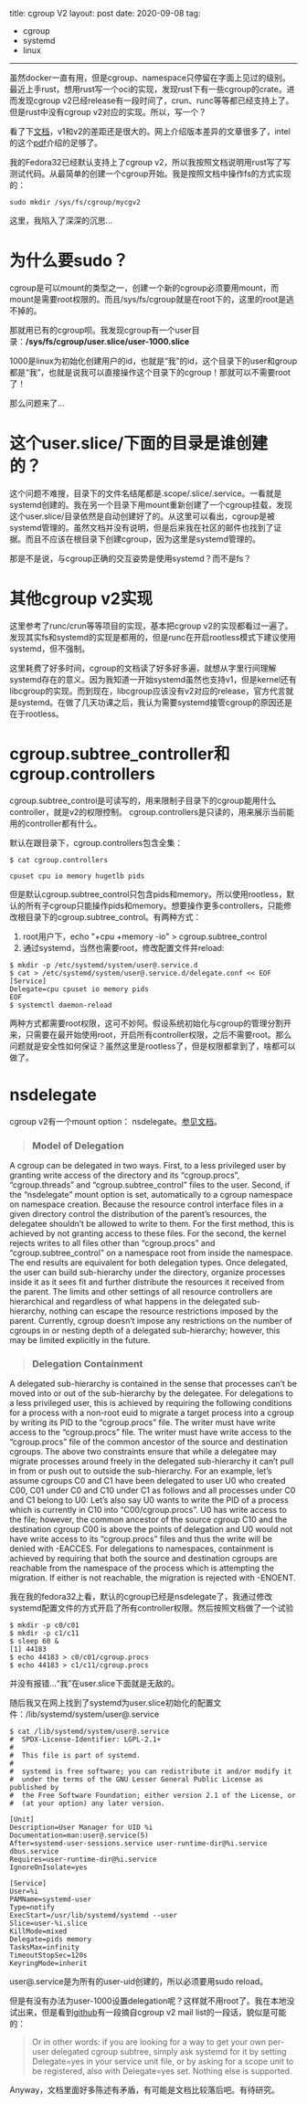 title: cgroup V2
layout: post
date: 2020-09-08
tag:
- cgroup
- systemd
- linux

---

虽然docker一直有用，但是cgroup、namespace只停留在字面上见过的级别。最近上手rust，想用rust写一个oci的实现，发现rust下有一些cgroup的crate。进而发现cgroup v2已经release有一段时间了，crun、runc等等都已经支持上了。但是rust中没有cgroup v2对应的实现。所以，写一个？

看了下[文档](https://man7.org/linux/man-pages/man7/cgroups.7.html)，v1和v2的差距还是很大的。网上介绍版本差异的文章很多了，intel的这个[pdf](https://events.static.linuxfound.org/sites/events/files/slides/cgroup_and_namespaces.pdf)介绍的足够了。

我的Fedora32已经默认支持上了cgroup v2，所以我按照文档说明用rust写了写测试代码。从最简单的创建一个cgroup开始。我是按照文档中操作fs的方式实现的：

```shell
sudo mkdir /sys/fs/cgroup/mycgv2
```

这里，我陷入了深深的沉思...

# 为什么要sudo？

cgroup是可以mount的类型之一，创建一个新的cgroup必须要用mount，而mount是需要root权限的。而且/sys/fs/cgroup就是在root下的，这里的root是逃不掉的。

那就用已有的cgroup呗。我发现cgroup有一个user目录：**/sys/fs/cgroup/user.slice/user-1000.slice**

1000是linux为初始化创建用户的id，也就是“我”的id，这个目录下的user和group都是“我”，也就是说我可以直接操作这个目录下的cgroup！那就可以不需要root了！

那么问题来了...

# 这个user.slice/下面的目录是谁创建的？

这个问题不难搜，目录下的文件名结尾都是.scope/.slice/.service。一看就是systemd创建的。我在另一个目录下用mount重新创建了一个cgroup挂载，发现这个user.slice/目录依然是自动创建好了的。从这里可以看出，cgroup是被systemd管理的。虽然文档并没有说明，但是后来我在社区的邮件也找到了证据。而且不应该在根目录下创建cgroup，因为这里是systemd管理的。

那是不是说，与cgroup正确的交互姿势是使用systemd？而不是fs？

# 其他cgroup v2实现

这里参考了runc/crun等等项目的实现，基本把cgroup v2的实现都看过一遍了。发现其实fs和systemd的实现是都用的，但是runc在开启rootless模式下建议使用systemd，但不强制。

这里耗费了好多时间，cgroup的文档读了好多好多遍，就想从字里行间理解systemd存在的意义。因为我知道一开始systemd虽然也支持v1，但是kernel还有libcgroup的实现。而到现在，libcgroup应该没有v2对应的release，官方代言就是systemd。在做了几天功课之后，我认为需要systemd接管cgroup的原因还是在于rootless。

# cgroup.subtree_controller和cgroup.controllers

cgroup.subtree_control是可读写的，用来限制子目录下的cgroup能用什么controller，就是v2的权限控制。
cgroup.controllers是只读的，用来展示当前能用的controller都有什么。

默认在跟目录下，cgroup.controllers包含全集：

```shell
$ cat cgroup.controllers

cpuset cpu io memory hugetlb pids
```

但是默认cgroup.subtree_control只包含pids和memory。所以使用rootless，默认的所有子cgroup只能操作pids和memory。想要操作更多controllers，只能修改根目录下的cgroup.subtree_control。有两种方式：

1. root用户下，echo "+cpu +memory -io" > cgroup.subtree_control
2. 通过systemd，当然也需要root，修改配置文件并reload:

```shell
$ mkdir -p /etc/systemd/system/user@.service.d
$ cat > /etc/systemd/system/user@.service.d/delegate.conf << EOF
[Service]
Delegate=cpu cpuset io memory pids
EOF
$ systemctl daemon-reload
```

两种方式都需要root权限，这可不妙阿。假设系统初始化与cgroup的管理分割开来，只需要在最开始使用root，开启所有controller权限，之后不需要root。那么问题就是安全性如何保证？虽然这里是rootless了，但是权限都拿到了，啥都可以做了。

# nsdelegate

cgroup v2有一个mount option： nsdelegate。[参见文档](https://www.kernel.org/doc/html/latest/admin-guide/cgroup-v2.html#delegation)。

>### Model of Delegation
A cgroup can be delegated in two ways. First, to a less privileged user by granting write access of the directory and its “cgroup.procs”, “cgroup.threads” and “cgroup.subtree_control” files to the user. Second, if the “nsdelegate” mount option is set, automatically to a cgroup namespace on namespace creation.
Because the resource control interface files in a given directory control the distribution of the parent’s resources, the delegatee shouldn’t be allowed to write to them. For the first method, this is achieved by not granting access to these files. For the second, the kernel rejects writes to all files other than “cgroup.procs” and “cgroup.subtree_control” on a namespace root from inside the namespace.
The end results are equivalent for both delegation types. Once delegated, the user can build sub-hierarchy under the directory, organize processes inside it as it sees fit and further distribute the resources it received from the parent. The limits and other settings of all resource controllers are hierarchical and regardless of what happens in the delegated sub-hierarchy, nothing can escape the resource restrictions imposed by the parent.
Currently, cgroup doesn’t impose any restrictions on the number of cgroups in or nesting depth of a delegated sub-hierarchy; however, this may be limited explicitly in the future.

> ### Delegation Containment
A delegated sub-hierarchy is contained in the sense that processes can’t be moved into or out of the sub-hierarchy by the delegatee.
For delegations to a less privileged user, this is achieved by requiring the following conditions for a process with a non-root euid to migrate a target process into a cgroup by writing its PID to the “cgroup.procs” file.
The writer must have write access to the “cgroup.procs” file.
The writer must have write access to the “cgroup.procs” file of the common ancestor of the source and destination cgroups.
The above two constraints ensure that while a delegatee may migrate processes around freely in the delegated sub-hierarchy it can’t pull in from or push out to outside the sub-hierarchy.
For an example, let’s assume cgroups C0 and C1 have been delegated to user U0 who created C00, C01 under C0 and C10 under C1 as follows and all processes under C0 and C1 belong to U0:
Let’s also say U0 wants to write the PID of a process which is currently in C10 into “C00/cgroup.procs”. U0 has write access to the file; however, the common ancestor of the source cgroup C10 and the destination cgroup C00 is above the points of delegation and U0 would not have write access to its “cgroup.procs” files and thus the write will be denied with -EACCES.
For delegations to namespaces, containment is achieved by requiring that both the source and destination cgroups are reachable from the namespace of the process which is attempting the migration. If either is not reachable, the migration is rejected with -ENOENT.

我在我的fedora32上看，默认的cgroup已经是nsdelegate了，我通过修改systemd配置文件的方式开启了所有controller权限。然后按照文档做了一个试验

```shell
$ mkdir -p c0/c01
$ mkdir -p c1/c11
$ sleep 60 &
[1] 44183
$ echo 44183 > c0/c01/cgroup.procs
$ echo 44183 > c1/c11/cgroup.procs
```

并没有报错...“我”在user.slice下面就是无敌的。

随后我又在网上找到了systemd为user.slice初始化的配置文件：/lib/systemd/system/user@.service

```shell
$ cat /lib/systemd/system/user@.service
#  SPDX-License-Identifier: LGPL-2.1+
#
#  This file is part of systemd.
#
#  systemd is free software; you can redistribute it and/or modify it
#  under the terms of the GNU Lesser General Public License as published by
#  the Free Software Foundation; either version 2.1 of the License, or
#  (at your option) any later version.

[Unit]
Description=User Manager for UID %i
Documentation=man:user@.service(5)
After=systemd-user-sessions.service user-runtime-dir@%i.service dbus.service
Requires=user-runtime-dir@%i.service
IgnoreOnIsolate=yes

[Service]
User=%i
PAMName=systemd-user
Type=notify
ExecStart=/usr/lib/systemd/systemd --user
Slice=user-%i.slice
KillMode=mixed
Delegate=pids memory
TasksMax=infinity
TimeoutStopSec=120s
KeyringMode=inherit
```

user@.service是为所有的user-uid创建的，所以必须要用sudo reload。

但是有没有办法为user-1000设置delegation呢？这样就不用root了。我在本地没试出来，但是看到[github](https://github.com/containers/podman/issues/1429#issuecomment-419913822)有一段摘自cgroup v2 mail list的一段话，貌似是可能的：

> Or in other words: if you are looking for a way to get your own
per-user delegated cgroup subtree, simply ask systemd for it by
setting Delegate=yes in your service unit file, or by asking for
a scope unit to be registered, also with Delegate=yes set. Nothing
else is supported.


Anyway，文档里面好多陈述有矛盾，有可能是文档比较落后吧。有待研究。

